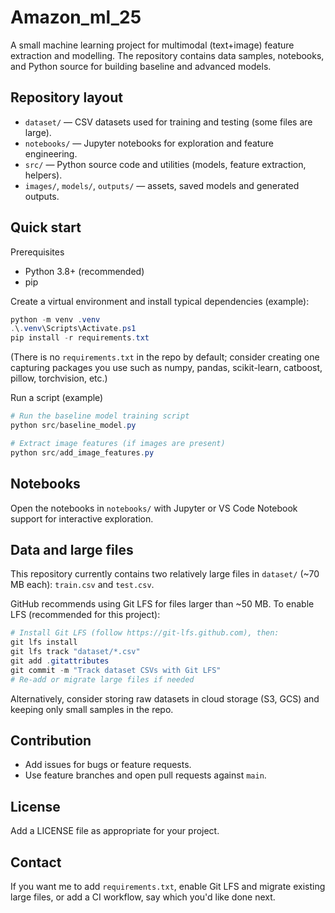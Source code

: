 # Amazon_ml_25

A small machine learning project for multimodal (text+image) feature extraction and modelling. The repository contains data samples, notebooks, and Python source for building baseline and advanced models.

## Repository layout

- `dataset/` — CSV datasets used for training and testing (some files are large).
- `notebooks/` — Jupyter notebooks for exploration and feature engineering.
- `src/` — Python source code and utilities (models, feature extraction, helpers).
- `images/`, `models/`, `outputs/` — assets, saved models and generated outputs.

## Quick start

Prerequisites
- Python 3.8+ (recommended)
- pip

Create a virtual environment and install typical dependencies (example):

```powershell
python -m venv .venv
.\.venv\Scripts\Activate.ps1
pip install -r requirements.txt
```

(There is no `requirements.txt` in the repo by default; consider creating one capturing packages you use such as numpy, pandas, scikit-learn, catboost, pillow, torchvision, etc.)

Run a script (example)

```powershell
# Run the baseline model training script
python src/baseline_model.py

# Extract image features (if images are present)
python src/add_image_features.py
```

## Notebooks
Open the notebooks in `notebooks/` with Jupyter or VS Code Notebook support for interactive exploration.

## Data and large files
This repository currently contains two relatively large files in `dataset/` (~70 MB each): `train.csv` and `test.csv`.

GitHub recommends using Git LFS for files larger than ~50 MB. To enable LFS (recommended for this project):

```powershell
# Install Git LFS (follow https://git-lfs.github.com), then:
git lfs install
git lfs track "dataset/*.csv"
git add .gitattributes
git commit -m "Track dataset CSVs with Git LFS"
# Re-add or migrate large files if needed
```

Alternatively, consider storing raw datasets in cloud storage (S3, GCS) and keeping only small samples in the repo.

## Contribution
- Add issues for bugs or feature requests.
- Use feature branches and open pull requests against `main`.

## License
Add a LICENSE file as appropriate for your project.

## Contact
If you want me to add `requirements.txt`, enable Git LFS and migrate existing large files, or add a CI workflow, say which you'd like done next.